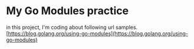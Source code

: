 # My Go Modules practice

in this project, I'm coding about following url samples.
[https://blog.golang.org/using-go-modules](https://blog.golang.org/using-go-modules)